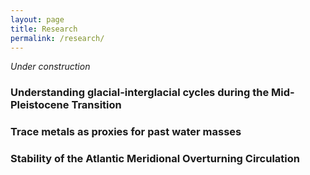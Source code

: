 ```yaml
---
layout: page
title: Research
permalink: /research/
---
```


*Under construction*  

### Understanding glacial-interglacial cycles during the Mid-Pleistocene Transition



### Trace metals as proxies for past water masses
  


### Stability of the Atlantic Meridional Overturning Circulation
 

